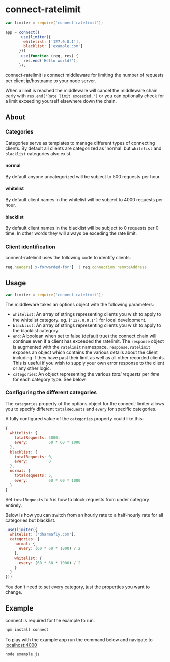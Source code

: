connect-ratelimit
=================

```JavaScript
var limiter = require('connect-ratelimit');

app = connect()
      .use(limiter({
        whitelist: ['127.0.0.1'],
        blacklist: ['example.com']
      }))
      .use(function (req, res) {
        res.end('Hello world!');
      });
```

connect-ratelimit is connect middleware for limiting the number of requests per 
client ip/hostname to your node server.

When a limit is reached the middleware will cancel the middleware chain early 
with `res.end('Rate limit exceeded.')` or you can optionally check for a limit 
exceeding yourself elsewhere down the chain.

About
-----

### Categories

Categories serve as templates to manage different types of connecting clients.
By default all clients are categorized as 'normal' but `whitelist` and `blacklist` 
categories also exist. 

#### normal

By default anyone uncategorized will be subject to 500 requests per hour.

#### whitelist

By default client names in the whitelist will be subject to 4000 requests per 
hour.

#### blacklist

By default client names in the blacklist will be subject to 0 requests per 0 
time. In other words they will always be exceding the rate limit.

### Client identification

connect-ratelimit uses the following code to identify clients:

```JavaScript
req.headers['x-forwarded-for'] || req.connection.remoteAddress
```


Usage
-----

```JavaScript
var limiter = require('connect-ratelimit');
```

The middleware takes an options object with the following parameters:

- `whitelist`: An array of strings representing clients you wish to apply to 
the whitelist category. eg. `['127.0.0.1']` for local development.
- `blacklist`: An array of strings representing clients you wish to apply to 
the blacklist category.
- `end`: A boolean when set to false (default true) the connect chain will 
continue even if a client has exceeded the ratelimit. The `response` object is 
augmented with the `ratelimit` namespace. `response.ratelimit` exposes an object 
which contains the various details about the client including if they have past 
their limit as well as all other recorded clients. This is useful if you wish 
to supply your own error response to the client or any other logic.
- `categories`: An object representing the various *total requests* per *time* 
for each category type. See below.

### Configuring the different categories

The `categories` property of the options object for the connect-limiter allows 
you to specify different `totalRequests` and `every` for specific categories.

A fully configured value of the `categories` property could like this:

```JavaScript
{
  whitelist: {
    totalRequests: 5000,
    every:         60 * 60 * 1000
  },
  blacklist: {
    totalRequests: 0,
    every:         0 
  },
  normal: {
    totalRequests: 5,
    every:         60 * 60 * 1000
  }
}
```

Set `totalRequests` to `0` is how to block requests from under category 
entirely.

Below is how you can switch from an hourly rate to a half-hourly rate for all 
categories but blacklist.

```JavaScript
.use(limiter({
  whitelist: ['dharmafly.com'],
  categories: {
    normal: {
      every: (60 * 60 * 1000) / 2
    },
    whitelist: {
      every: (60 * 60 * 1000) / 2
    }
  }
}))
```

You don't need to set every category, just the properties you want to change.

Example
-------

connect is required for the example to run.

```bash
npm install connect
```

To play with the example app run the command below and navigate to 
[localhost:4000](http://localhost:4000)

```bash
node example.js
```
